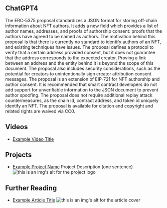 ## ChatGPT4

The ERC-5375 proposal standardizes a JSON format for storing off-chain information about NFT authors. It adds a new field which provides a list of author names, addresses, and proofs of authorship consent: proofs that the authors have agreed to be named as authors. The motivation behind this proposal is that there is currently no standard to identify authors of an NFT, and existing techniques have issues. The proposal defines a protocol to verify that a certain address provided consent, but it does not guarantee that the address corresponds to the expected creator. Proving a link between an address and the entity behind it is beyond the scope of this document. The proposal also includes security considerations, such as the potential for creators to unintentionally sign creator attribution consent messages. The proposal is an extension of EIP-721 for NFT authorship and author consent. It is recommended that smart contract developers do not add support for unverifiable information to the JSON document to prevent author spoofing. The proposal does not require additional replay attack countermeasures, as the chain id, contract address, and token id uniquely identify an NFT. The proposal is available for citation and copyright and related rights are waived via CC0.

## Videos

- [Example Video Title](https://www.youtube.com/watch?v=TDGq4aeevgY)

## Projects

- [Example Project Name](https://xxxx.xxx/xxxxx) Project Description (one sentence) ![this is an img's alt for the project logo](https://xxxx.xxx/project-logo.xxx)

## Further Reading

- [Example Article Title](https://xxxx.xxx/xxxxx) ![this is an img's alt for the article cover](https://xxxx.xxx/article-cover.xxx)
